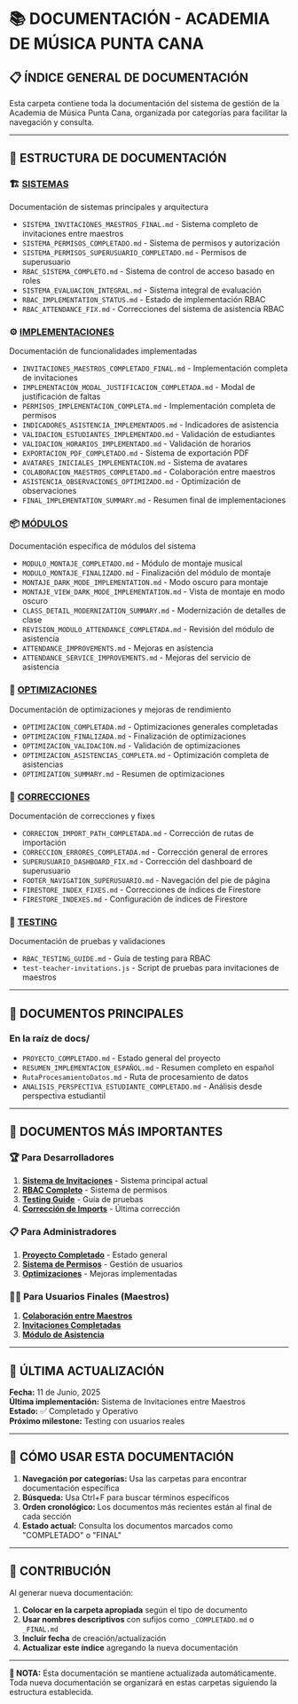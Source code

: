 # 📚 DOCUMENTACIÓN - ACADEMIA DE MÚSICA PUNTA CANA

## 📋 **ÍNDICE GENERAL DE DOCUMENTACIÓN**

Esta carpeta contiene toda la documentación del sistema de gestión de la Academia de Música Punta Cana, organizada por categorías para facilitar la navegación y consulta.

---

## 📁 **ESTRUCTURA DE DOCUMENTACIÓN**

### 🏗️ **[SISTEMAS](./sistemas/)**
Documentación de sistemas principales y arquitectura
- `SISTEMA_INVITACIONES_MAESTROS_FINAL.md` - Sistema completo de invitaciones entre maestros
- `SISTEMA_PERMISOS_COMPLETADO.md` - Sistema de permisos y autorización
- `SISTEMA_PERMISOS_SUPERUSUARIO_COMPLETADO.md` - Permisos de superusuario
- `RBAC_SISTEMA_COMPLETO.md` - Sistema de control de acceso basado en roles
- `SISTEMA_EVALUACION_INTEGRAL.md` - Sistema integral de evaluación
- `RBAC_IMPLEMENTATION_STATUS.md` - Estado de implementación RBAC
- `RBAC_ATTENDANCE_FIX.md` - Correcciones del sistema de asistencia RBAC

### ⚙️ **[IMPLEMENTACIONES](./implementaciones/)**
Documentación de funcionalidades implementadas
- `INVITACIONES_MAESTROS_COMPLETADO_FINAL.md` - Implementación completa de invitaciones
- `IMPLEMENTACION_MODAL_JUSTIFICACION_COMPLETADA.md` - Modal de justificación de faltas
- `PERMISOS_IMPLEMENTACION_COMPLETA.md` - Implementación completa de permisos
- `INDICADORES_ASISTENCIA_IMPLEMENTADOS.md` - Indicadores de asistencia
- `VALIDACION_ESTUDIANTES_IMPLEMENTADO.md` - Validación de estudiantes
- `VALIDACION_HORARIOS_IMPLEMENTADO.md` - Validación de horarios
- `EXPORTACION_PDF_COMPLETADO.md` - Sistema de exportación PDF
- `AVATARES_INICIALES_IMPLEMENTACION.md` - Sistema de avatares
- `COLABORACION_MAESTROS_COMPLETADO.md` - Colaboración entre maestros
- `ASISTENCIA_OBSERVACIONES_OPTIMIZADO.md` - Optimización de observaciones
- `FINAL_IMPLEMENTATION_SUMMARY.md` - Resumen final de implementaciones

### 📦 **[MÓDULOS](./modulos/)**
Documentación específica de módulos del sistema
- `MODULO_MONTAJE_COMPLETADO.md` - Módulo de montaje musical
- `MODULO_MONTAJE_FINALIZADO.md` - Finalización del módulo de montaje
- `MONTAJE_DARK_MODE_IMPLEMENTATION.md` - Modo oscuro para montaje
- `MONTAJE_VIEW_DARK_MODE_IMPLEMENTATION.md` - Vista de montaje en modo oscuro
- `CLASS_DETAIL_MODERNIZATION_SUMMARY.md` - Modernización de detalles de clase
- `REVISION_MODULO_ATTENDANCE_COMPLETADA.md` - Revisión del módulo de asistencia
- `ATTENDANCE_IMPROVEMENTS.md` - Mejoras en asistencia
- `ATTENDANCE_SERVICE_IMPROVEMENTS.md` - Mejoras del servicio de asistencia

### 🚀 **[OPTIMIZACIONES](./optimizaciones/)**
Documentación de optimizaciones y mejoras de rendimiento
- `OPTIMIZACION_COMPLETADA.md` - Optimizaciones generales completadas
- `OPTIMIZACION_FINALIZADA.md` - Finalización de optimizaciones
- `OPTIMIZACION_VALIDACION.md` - Validación de optimizaciones
- `OPTIMIZACION_ASISTENCIAS_COMPLETA.md` - Optimización completa de asistencias
- `OPTIMIZATION_SUMMARY.md` - Resumen de optimizaciones

### 🔧 **[CORRECCIONES](./correcciones/)**
Documentación de correcciones y fixes
- `CORRECION_IMPORT_PATH_COMPLETADA.md` - Corrección de rutas de importación
- `CORRECCION_ERRORES_COMPLETADA.md` - Corrección general de errores
- `SUPERUSUARIO_DASHBOARD_FIX.md` - Corrección del dashboard de superusuario
- `FOOTER_NAVIGATION_SUPERUSUARIO.md` - Navegación del pie de página
- `FIRESTORE_INDEX_FIXES.md` - Correcciones de índices de Firestore
- `FIRESTORE_INDEXES.md` - Configuración de índices de Firestore

### 🧪 **[TESTING](./testing/)**
Documentación de pruebas y validaciones
- `RBAC_TESTING_GUIDE.md` - Guía de testing para RBAC
- `test-teacher-invitations.js` - Script de pruebas para invitaciones de maestros

---

## 📄 **DOCUMENTOS PRINCIPALES**

### En la raíz de docs/
- `PROYECTO_COMPLETADO.md` - Estado general del proyecto
- `RESUMEN_IMPLEMENTACION_ESPAÑOL.md` - Resumen completo en español
- `RutaProcesamientoDatos.md` - Ruta de procesamiento de datos
- `ANALISIS_PERSPECTIVA_ESTUDIANTE_COMPLETADO.md` - Análisis desde perspectiva estudiantil

---

## 🎯 **DOCUMENTOS MÁS IMPORTANTES**

### 🏆 **Para Desarrolladores**
1. **[Sistema de Invitaciones](./sistemas/SISTEMA_INVITACIONES_MAESTROS_FINAL.md)** - Sistema principal actual
2. **[RBAC Completo](./sistemas/RBAC_SISTEMA_COMPLETO.md)** - Sistema de permisos
3. **[Testing Guide](./testing/RBAC_TESTING_GUIDE.md)** - Guía de pruebas
4. **[Corrección de Imports](./correcciones/CORRECION_IMPORT_PATH_COMPLETADA.md)** - Última corrección

### 📋 **Para Administradores**
1. **[Proyecto Completado](./PROYECTO_COMPLETADO.md)** - Estado general
2. **[Sistema de Permisos](./sistemas/SISTEMA_PERMISOS_COMPLETADO.md)** - Gestión de usuarios
3. **[Optimizaciones](./optimizaciones/OPTIMIZATION_SUMMARY.md)** - Mejoras implementadas

### 👨‍🏫 **Para Usuarios Finales (Maestros)**
1. **[Colaboración entre Maestros](./implementaciones/COLABORACION_MAESTROS_COMPLETADO.md)**
2. **[Invitaciones Completadas](./implementaciones/INVITACIONES_MAESTROS_COMPLETADO_FINAL.md)**
3. **[Módulo de Asistencia](./modulos/REVISION_MODULO_ATTENDANCE_COMPLETADA.md)**

---

## 🔄 **ÚLTIMA ACTUALIZACIÓN**

**Fecha:** 11 de Junio, 2025  
**Última implementación:** Sistema de Invitaciones entre Maestros  
**Estado:** ✅ Completado y Operativo  
**Próximo milestone:** Testing con usuarios reales

---

## 📖 **CÓMO USAR ESTA DOCUMENTACIÓN**

1. **Navegación por categorías:** Usa las carpetas para encontrar documentación específica
2. **Búsqueda:** Usa Ctrl+F para buscar términos específicos
3. **Orden cronológico:** Los documentos más recientes están al final de cada sección
4. **Estado actual:** Consulta los documentos marcados como "COMPLETADO" o "FINAL"

---

## 🤝 **CONTRIBUCIÓN**

Al generar nueva documentación:
1. **Colocar en la carpeta apropiada** según el tipo de documento
2. **Usar nombres descriptivos** con sufijos como `_COMPLETADO.md` o `_FINAL.md`  
3. **Incluir fecha** de creación/actualización
4. **Actualizar este índice** agregando la nueva documentación

---

**📌 NOTA:** Esta documentación se mantiene actualizada automáticamente. Toda nueva documentación se organizará en estas carpetas siguiendo la estructura establecida.
